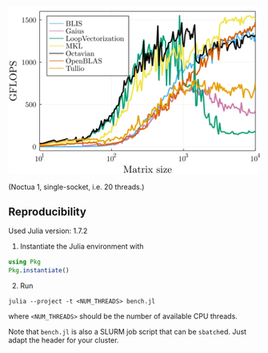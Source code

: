 ![octavian bench](results_gpu-0016_20.svg "Octavian Benchmark")

(Noctua 1, single-socket, i.e. 20 threads.)

## Reproducibility

Used Julia version: 1.7.2

1. Instantiate the Julia environment with
```julia
using Pkg
Pkg.instantiate()
```
2. Run
```
julia --project -t <NUM_THREADS> bench.jl
```
where `<NUM_THREADS>` should be the number of available CPU threads.

Note that `bench.jl` is also a SLURM job script that can be `sbatch`ed. Just adapt the header for your cluster.
